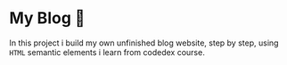 # My Blog 🧑

In this project i build my own unfinished blog website, step by step, using ```HTML``` semantic elements i learn from codedex course.
